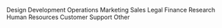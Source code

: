 Design
Development
Operations
Marketing
Sales
Legal
Finance
Research
Human Resources
Customer Support
Other
